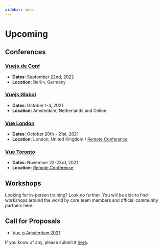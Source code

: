```yaml
---
sidebar: auto
---
```


# Upcoming

## Conferences

### [Vuejs.de Conf](https://conf.vuejs.de/)

- **Dates:** September 22nd, 2022
- **Location:** Berlin, Germany

### [Vuejs Global](https://vuejs.amsterdam/)

- **Dates:** October 1-4, 2021
- **Location:** Amsterdam, Netherlands and Online

### [Vue London](https://vuejs.london/)

- **Dates:** October 20th - 21st, 2021
- **Location:** London, United Kingdom / [Remote Conference](https://portal.gitnation.org/multipass)

### [Vue Toronto](https://www.vuetoronto.com/)

- **Dates:** November 22-23rd, 2021
- **Location:** [Remote Conference](https://www.vuetoronto.com/)

## Workshops

Looking for in-person training? Look no further. You will be able to find workshops around the world by core team members and official community partners here.

<EventsTimeline type="workshop" />

## Call for Proposals

- [Vue.js Amsterdam 2021](https://docs.google.com/forms/d/e/1FAIpQLScfb5mGcxCEO43iQ4ldUP2pG4vak2CWmiRQvkPJyfORkHGaXA/viewform)

If you know of any, please submit it [here](https://github.com/vuejs/events/issues/new?assignees=&labels=&template=cfp-submission.md&title=%5BCFP%5D).
